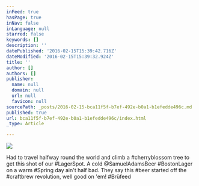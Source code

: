 ```yaml
---
inFeed: true
hasPage: true
inNav: false
inLanguage: null
starred: false
keywords: []
description: ''
datePublished: '2016-02-15T15:39:42.716Z'
dateModified: '2016-02-15T15:39:32.924Z'
title: ''
author: []
authors: []
publisher:
  name: null
  domain: null
  url: null
  favicon: null
sourcePath: _posts/2016-02-15-bca11f5f-b7ef-492e-b0a1-b1efedde496c.md
published: true
url: bca11f5f-b7ef-492e-b0a1-b1efedde496c/index.html
_type: Article

---
```

![](https://the-grid-user-content.s3-us-west-2.amazonaws.com/0c62cd00-3e02-469a-a800-48243cbf4b1f.jpg)

Had to travel halfway round the world and climb a \#cherryblossom tree to get this shot of our \#LagerSpot. A cold @SamuelAdamsBeer \#BostonLager on a warm \#Spring day ain't half bad. They say this \#beer started off the \#craftbrew revolution, well good on 'em! \#Brüfeed